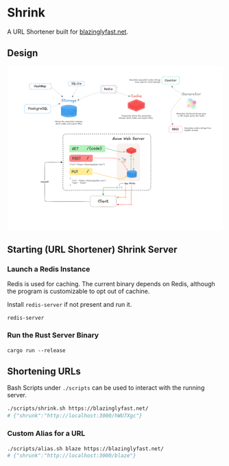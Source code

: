 # Shrink

A URL Shortener built for [blazinglyfast.net](https://blazinglyfast.net/).

## Design

![Architecture](./architecture.png)

## Starting (URL Shortener) Shrink Server

### Launch a Redis Instance

Redis is used for caching. The current binary depends on Redis, although the program is customizable to opt out of cachine.

Install `redis-server` if not present and run it.

```console
redis-server
```

### Run the Rust Server Binary

```console
cargo run --release
```

## Shortening URLs

Bash Scripts under `./scripts` can be used to interact with the running server.

```bash
./scripts/shrink.sh https://blazinglyfast.net/
# {"shrunk":"http://localhost:3000/hWU7Xgc"}
```

### Custom Alias for a URL

```bash
./scripts/alias.sh blaze https://blazinglyfast.net/
# {"shrunk":"http://localhost:3000/blaze"}
```
